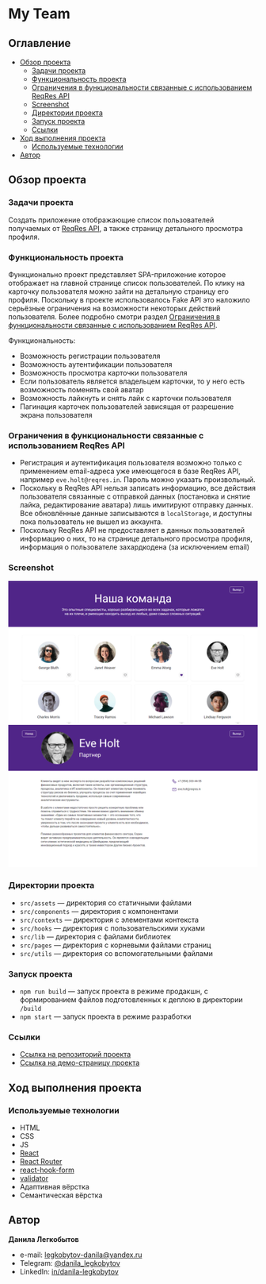 # My Team

## Оглавление

- [Обзор проекта](#обзор-проекта)
  - [Задачи проекта](#задачи-проекта)
  - [Функциональность проекта](#функциональность-проекта)
  - [Ограничения в функциональности связанные с использованием ReqRes API](#ограничения-в-функциональности-связанные-с-использованием-reqres-api)
  - [Screenshot](#screenshot)
  - [Директории проекта](#директории-проекта)
  - [Запуск проекта](#запуск-проекта)
  - [Ссылки](#ссылки)
- [Ход выполнения проекта](#ход-выполнения-проекта)
  - [Используемые технологии](#используемые-технологии)
- [Автор](#автор)

## Обзор проекта

### Задачи проекта

Создать приложение отображающие список пользователей получаемых от [ReqRes API](https://reqres.in), а также страницу детального просмотра профиля.

### Функциональность проекта

Функционально проект представляет SPA-приложение которое отображает на главной странице список пользователей. По клику на карточку пользователя можно зайти на детальную страницу его профиля. Поскольку в проекте использовалось Fake API это наложило серьёзные ограничения на возможности некоторых действий пользователя. Более подробно смотри раздел [Ограничения в функциональности связанные с использованием ReqRes API](#ограничения-в-функциональности-связанные-с-использованием-reqres-api).

Функциональность:

- Возможность регистрации пользователя
- Возможность аутентификации пользователя
- Возможность просмотра карточки пользователя
- Если пользователь является владельцем карточки, то у него есть возможность поменять свой аватар
- Возможность лайкнуть и снять лайк с карточки пользователя
- Пагинация карточек пользователей зависящая от разрешение экрана пользователя

### Ограничения в функциональности связанные с использованием ReqRes API

- Регистрация и аутентификация пользователя возможно только с применением email-адреса уже имеющегося в базе ReqRes API, например `eve.holt@reqres.in`. Пароль можно указать произвольный.
- Поскольку в ReqRes API нельзя записать информацию, все действия пользователя связанные с отправкой данных (постановка и снятие лайка, редактирование аватара) лишь имитируют отправку данных. Все обновлённые данные записываются в `localStorage`, и доступны пока пользователь не вышел из аккаунта.
- Поскольку ReqRes API не предоставляет в данных пользователей информацию о них, то на странице детального просмотра профиля, информация о пользователе захардкодена (за исключением email)

### Screenshot

![Desktop screenshot](./screenshot/antipoff-1.png)
![Desktop screenshot](./screenshot/antipoff-2.png)

### Директории проекта

- `src/assets` — директория со статичными файлами
- `src/components` — директория с компонентами
- `src/contexts` — директория с элементами контекста
- `src/hooks` — директория с пользовательскими хуками
- `src/lib` — директория с файлами библиотек
- `src/pages` — директория с корневыми файлами страниц
- `src/utils` — директория со вспомогательными файлами

### Запуск проекта

- `npm run build` — запуск проекта в режиме продакшн, с формированием файлов подготовленных к деплою в директории `/build`
- `npm start` — запуск проекта в режиме разработки

### Ссылки

- [Ссылка на репозиторий проекта](https://github.com/Bjorn86/testing-antipoff-group)
- [Ссылка на демо-страницу проекта](https://bjorn86.github.io/my-team-spa/)

## Ход выполнения проекта

### Используемые технологии

- HTML
- CSS
- JS
- [React](https://react.dev/)
- [React Router](https://reactrouter.com/en/main)
- [react-hook-form](https://react-hook-form.com/)
- [validator](https://www.npmjs.com/package/validator)
- Адаптивная вёрстка
- Семантическая вёрстка

## Автор

**Данила Легкобытов**

- e-mail: [legkobytov-danila@yandex.ru](mailto:legkobytov-danila@yandex.ru)
- Telegram: [@danila_legkobytov](https://t.me/danila_legkobytov)
- LinkedIn: [in/danila-legkobytov](https://www.linkedin.com/in/danila-legkobytov/)
